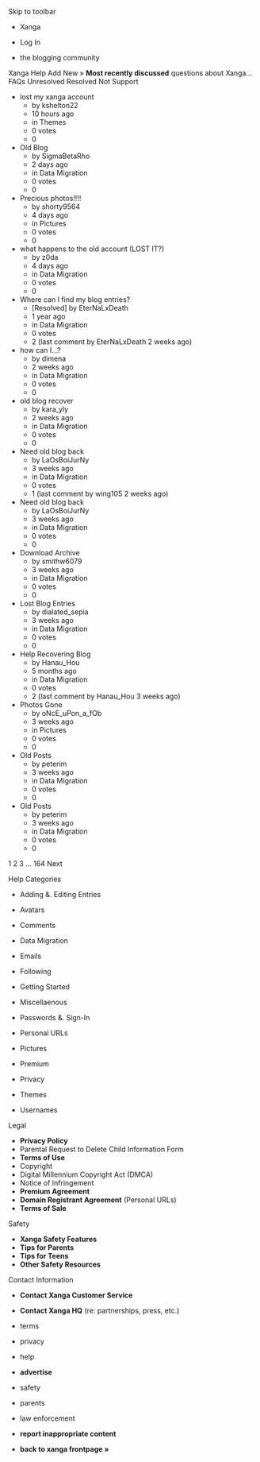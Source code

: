 Skip to toolbar

*   Xanga

*   Log In

*   the blogging community

Xanga Help Add New » **Most recently discussed** questions about Xanga… FAQs Unresolved Resolved Not Support

*   lost my xanga account
    *   by kshelton22
    *   10 hours ago
    *   in Themes
    *   0 votes
    *   0
*   Old Blog
    *   by SigmaBetaRho
    *   2 days ago
    *   in Data Migration
    *   0 votes
    *   0
*   Precious photos!!!!
    *   by shorty9564
    *   4 days ago
    *   in Pictures
    *   0 votes
    *   0
*   what happens to the old account (LOST IT?)
    *   by z0da
    *   4 days ago
    *   in Data Migration
    *   0 votes
    *   0
*   Where can I find my blog entries?
    *   \[Resolved\] by EterNaLxDeath
    *   1 year ago
    *   in Data Migration
    *   0 votes
    *   2 (last comment by EterNaLxDeath 2 weeks ago)
*   how can I...?
    *   by dimena
    *   2 weeks ago
    *   in Data Migration
    *   0 votes
    *   0
*   old blog recover
    *   by kara\_yly
    *   2 weeks ago
    *   in Data Migration
    *   0 votes
    *   0
*   Need old blog back
    *   by LaOsBoiJurNy
    *   3 weeks ago
    *   in Data Migration
    *   0 votes
    *   1 (last comment by wing105 2 weeks ago)
*   Need old blog back
    *   by LaOsBoiJurNy
    *   3 weeks ago
    *   in Data Migration
    *   0 votes
    *   0
*   Download Archive
    *   by smithw6079
    *   3 weeks ago
    *   in Data Migration
    *   0 votes
    *   0
*   Lost Blog Entries
    *   by dialated\_sepia
    *   3 weeks ago
    *   in Data Migration
    *   0 votes
    *   0
*   Help Recovering Blog
    *   by Hanau\_Hou
    *   5 months ago
    *   in Data Migration
    *   0 votes
    *   2 (last comment by Hanau\_Hou 3 weeks ago)
*   Photos Gone
    *   by oNcE\_uPon\_a\_fOb
    *   3 weeks ago
    *   in Pictures
    *   0 votes
    *   0
*   Old Posts
    *   by peterim
    *   3 weeks ago
    *   in Data Migration
    *   0 votes
    *   0
*   Old Posts
    *   by peterim
    *   3 weeks ago
    *   in Data Migration
    *   0 votes
    *   0

1 2 3 ... 164 Next

Help Categories

*   Adding &. Editing Entries
*   Avatars
*   Comments
*   Data Migration
*   Emails
*   Following
*   Getting Started
*   Miscellaenous

*   Passwords &. Sign-In
*   Personal URLs
*   Pictures
*   Premium
*   Privacy
*   Themes
*   Usernames

Legal

*   **Privacy Policy**
*   Parental Request to Delete Child Information Form
*   **Terms of Use**
*   Copyright
*   Digital Millennium Copyright Act (DMCA)
*   Notice of Infringement
*   **Premium Agreement**
*   **Domain Registrant Agreement** (Personal URLs)
*   **Terms of Sale**

Safety

*   **Xanga Safety Features**
*   **Tips for Parents**
*   **Tips for Teens**
*   **Other Safety Resources**

Contact Information

*   **Contact Xanga Customer Service**
*   **Contact Xanga HQ** (re: partnerships, press, etc.)

*   terms
*   privacy
*   help
*   **advertise**

*   safety
*   parents
*   law enforcement
*   **report inappropriate content**

*   **back to xanga frontpage »**